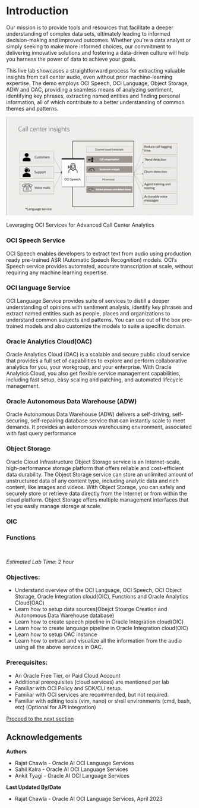 # Introduction

Our mission is to provide tools and resources that facilitate a deeper understanding of complex data sets, ultimately leading to informed decision-making and improved outcomes. Whether you're a data analyst or simply seeking to make more informed choices, our commitment to delivering innovative solutions and fostering a data-driven culture will help you harness the power of data to achieve your goals.

This live lab showcases a straightforward process for extracting valuable insights from call center audio, even without prior machine-learning expertise. The demo employs OCI Speech, OCI Language, Object Storage, ADW and OAC, providing a seamless means of analyzing sentiment, identifying key phrases, extracting named entities and finding personal information, all of which contribute to a better understanding of common themes and patterns.

![CallCenter Insights](./images/call_center_insights.png " ")

Leveraging OCI Services for Advanced Call Center Analytics


### **OCI Speech Service**

OCI Speech enables developers to extract text from audio using production ready pre-trained ASR (Automatic Speech Recognition) models. OCI’s Speech service provides automated, accurate transcription at scale, without requiring any machine learning expertise.

### **OCI language Service**

OCI Language Service provides suite of services to distill a deeper understanding of opinions with sentiment analysis, identify key phrases and extract named entities such as people, places and organizations to understand common subjects and patterns. You can use out of the box pre-trained models and also customize the models to suite a specific domain.

### **Oracle Analytics Cloud(OAC)**

Oracle Analytics Cloud (OAC) is a scalable and secure public cloud service that provides a full set of capabilities to explore and perform collaborative analytics for you, your workgroup, and your enterprise. With Oracle Analytics Cloud, you also get flexible service management capabilities, including fast setup, easy scaling and patching, and automated lifecycle management.

### **Oracle Autonomous Data Warehouse (ADW)**

Oracle Autonomous Data Warehouse (ADW) delivers a self-driving, self-securing, self-repairing database service that can instantly scale to meet demands. It provides an autonomous warehousing environment, associated with fast query performance

### **Object Storage**

Oracle Cloud Infrastructure Object Storage service is an Internet-scale, high-performance storage platform that offers reliable and cost-efficient data durability. The Object Storage service can store an unlimited amount of unstructured data of any content type, including analytic data and rich content, like images and videos. With Object Storage, you can safely and securely store or retrieve data directly from the Internet or from within the cloud platform. Object Storage offers multiple management interfaces that let you easily manage storage at scale.

### **OIC**

### **Functions**

&nbsp;
&nbsp;

*Estimated Lab Time*: 2 hour

### Objectives:

* Understand overview of the OCI Language, OCI Speech, OCI Object Storage, Oracle Integration cloud(OIC), Functions and Oracle Analytics Cloud(OAC)
* Learn how to setup data sources(Obejct Stoarge Creation and Autonomous Data Warehouse database)
* Learn how to create speech pipeline in Oracle Integration cloud(OIC)
* Learn how to create language pipeline in Oracle Integration cloud(OIC)
* Learn how to setup OAC instance
* Learn how to extract and visualize all the information from the audio using all the above services in OAC.

### Prerequisites:

* An Oracle Free Tier, or Paid Cloud Account
* Additional prerequisites (cloud services) are mentioned per lab
* Familiar with OCI Policy and SDK/CLI setup.
* Familiar with OCI services are recommended, but not required.
* Familiar with editing tools (vim, nano) or shell environments (cmd, bash, etc) (Optional for API integration)

[Proceed to the next section](#next)

## Acknowledgements

**Authors**
  * Rajat Chawla  - Oracle AI OCI Language Services
  * Sahil Kalra - Oracle AI OCI Language Services
  * Ankit Tyagi -  Oracle AI OCI Language Services

**Last Updated By/Date**
* Rajat Chawla  - Oracle AI OCI Language Services, April 2023
